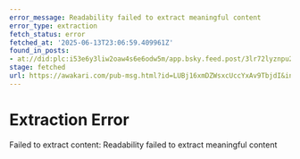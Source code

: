 ```yaml
---
error_message: Readability failed to extract meaningful content
error_type: extraction
fetch_status: error
fetched_at: '2025-06-13T23:06:59.409961Z'
found_in_posts:
- at://did:plc:i53e6y3liw2oaw4s6e6odw5m/app.bsky.feed.post/3lr72lyznpu2l
stage: fetched
url: https://awakari.com/pub-msg.html?id=LUBj16xmDZWsxcUccYxAv9TbjdI&interestId=LLMs
---
```


# Extraction Error

Failed to extract content: Readability failed to extract meaningful content